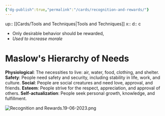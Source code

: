```yaml
---
{"dg-publish":true,"permalink":"/cards/recognition-and-rewards/"}
---
```


up:: [[Cards/Tools and Techniques\|Tools and Techniques]] 
x:: 
d:: c

- Only desirable behavior should be rewarded, 
- *Used to increase morale*

# Maslow's Hierarchy of Needs

**Physiological**: The necessities to live: air, water, food, clothing, and shelter.
**Safety**: People need safety and security, including stability in life, work, and culture.
**Social**: People are social creatures and need love, approval, and friends.
**Esteem**: People strive for the respect, appreciation, and approval of others.
**Self-actualization**: People seek personal growth, knowledge, and fulfillment.

![Recognition and Rewards.19-06-2023.png](/img/user/Extras/Images/Recognition%20and%20Rewards.19-06-2023.png)